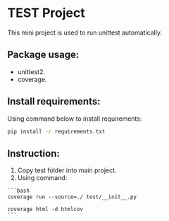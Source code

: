 # TEST Project
This mini project is used to run unittest automatically.

## Package usage:
  - unittest2.
  - coverage.

## Install requirements:
  Using command below to install requirements:
  ```bash
  pip install -r requirements.txt
  ```
## Instruction:
  1. Copy test folder into main project.
  2. Using command:
  
    ```bash
    coverage run --source=./ test/__init__.py
    
    coverage html -d htmlcov
    ```
